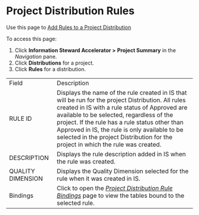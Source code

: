 # Project Distribution Rules

<div class="use">

Use this page to [Add Rules to a Project
Distribution](../Use_Cases/Add_Rules_to_a_Project_Distribution)

</div>

To access this page:

1.  Click **Information Steward Accelerator \>**
    <span style="font-weight: bold;">Project Summary</span> in the
    *Navigation* pane.
2.  Click <span style="font-weight: bold;">Distributions</span> for a
    project.
3.  Click <span style="font-weight: bold;">Rules</span> for a
    distribution.

|                   |                                                                                                                                                                                                                                                                                                                                                                                          |
| ----------------- | ---------------------------------------------------------------------------------------------------------------------------------------------------------------------------------------------------------------------------------------------------------------------------------------------------------------------------------------------------------------------------------------- |
| Field             | Description                                                                                                                                                                                                                                                                                                                                                                              |
| RULE ID           | Displays the name of the rule created in IS that will be run for the project Distribution. All rules created in IS with a rule status of Approved are available to be selected, regardless of the project. If the rule has a rule status other than Approved in IS, the rule is only available to be selected in the project Distribution for the project in which the rule was created. |
| DESCRIPTION       | Displays the rule description added in IS when the rule was created.                                                                                                                                                                                                                                                                                                                     |
| QUALITY DIMENSION | Displays the Quality Dimension selected for the rule when it was created in IS.                                                                                                                                                                                                                                                                                                          |
| Bindings          | Click to open the *[Project Distribution Rule Bindings](Project_Distribution_Rule_Bindings)* page to view the tables bound to the selected rule.                                                                                                                                                                                                                                     |

